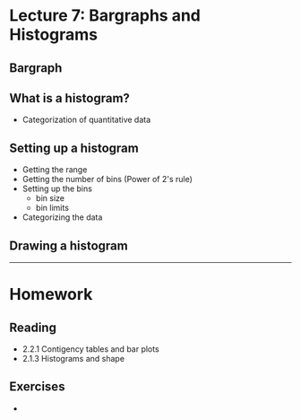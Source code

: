 # Lecture 7: Bargraphs and Histograms

## Bargraph

## What is a histogram?
* Categorization of quantitative data

## Setting up a histogram
* Getting the range
* Getting the number of bins (Power of 2's rule)
* Setting up the bins
  * bin size
  * bin limits
* Categorizing the data

## Drawing a histogram


-----
# Homework
## Reading
* 2.2.1 Contigency tables and bar plots
* 2.1.3 Histograms and shape

## Exercises
* 